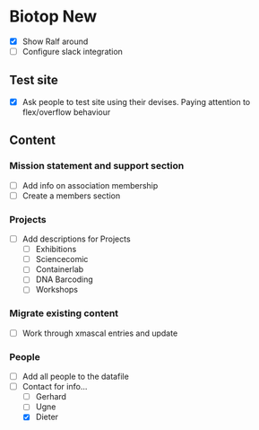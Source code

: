 # Biotop New

- [x] Show Ralf around
- [ ] Configure slack integration 

## Test site
- [x] Ask people to test site using their devises. Paying attention to flex/overflow behaviour

## Content
### Mission statement and support section
- [ ] Add info on association membership
- [ ] Create a members section

### Projects
- [ ] Add descriptions for Projects
  - [ ] Exhibitions
  - [ ] Sciencecomic
  - [ ] Containerlab
  - [ ] DNA Barcoding
  - [ ] Workshops

### Migrate existing content
- [ ] Work through xmascal entries and update

### People
- [ ] Add all people to the datafile
- [ ] Contact for info...
  - [ ] Gerhard
  - [ ] Ugne
  - [x] Dieter
